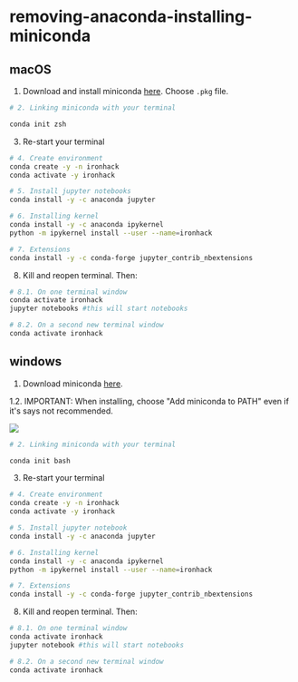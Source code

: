 # removing-anaconda-installing-miniconda

## macOS

1. Download and install miniconda [here](https://docs.conda.io/en/latest/miniconda.html). Choose `.pkg` file.

```bash
# 2. Linking miniconda with your terminal

conda init zsh
```

3. Re-start your terminal

```bash
# 4. Create environment
conda create -y -n ironhack
conda activate -y ironhack

# 5. Install jupyter notebooks
conda install -y -c anaconda jupyter

# 6. Installing kernel
conda install -y -c anaconda ipykernel
python -m ipykernel install --user --name=ironhack

# 7. Extensions
conda install -y -c conda-forge jupyter_contrib_nbextensions
```

8. Kill and reopen terminal. Then:

```bash
# 8.1. On one terminal window
conda activate ironhack
jupyter notebooks #this will start notebooks
```

```bash
# 8.2. On a second new terminal window
conda activate ironhack
```

## windows

1. Download miniconda [here](https://docs.conda.io/en/latest/miniconda.html).

1.2. IMPORTANT: When installing, choose "Add miniconda to PATH" even if it's says not recommended.

![](https://www.discoduroderoer.es/wp-content/uploads/2020/04/miniconda_windows_4.png)

```bash
# 2. Linking miniconda with your terminal

conda init bash
```

3. Re-start your terminal

```bash
# 4. Create environment
conda create -y -n ironhack
conda activate -y ironhack

# 5. Install jupyter notebook
conda install -y -c anaconda jupyter

# 6. Installing kernel
conda install -y -c anaconda ipykernel
python -m ipykernel install --user --name=ironhack

# 7. Extensions
conda install -y -c conda-forge jupyter_contrib_nbextensions
```

8. Kill and reopen terminal. Then:

```bash
# 8.1. On one terminal window
conda activate ironhack
jupyter notebook #this will start notebooks
```

```bash
# 8.2. On a second new terminal window
conda activate ironhack
```
